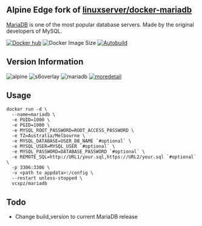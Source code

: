 ## Alpine Edge fork of [linuxserver/docker-mariadb](https://github.com/linuxserver/docker-mariadb/)
[MariaDB](https://mariadb.org/) is one of the most popular database servers. Made by the original developers of MySQL.

[![Docker hub](https://img.shields.io/badge/docker%20hub-link-blue?style=for-the-badge&logo=docker)](https://hub.docker.com/repository/docker/vcxpz/mariadb) ![Docker Image Size](https://img.shields.io/docker/image-size/vcxpz/mariadb?style=for-the-badge&logo=docker) [![Autobuild](https://img.shields.io/badge/auto%20build-weekly-blue?style=for-the-badge&logo=docker?color=d1aa67)](https://github.com/hydazz/docker-mariadb/actions?query=workflow%3A%22Docker+Update+CI%22)

## Version Information
![alpine](https://img.shields.io/badge/alpine-edge-0D597F?style=for-the-badge&logo=alpine-linux) ![s6overlay](https://img.shields.io/badge/s6--overlay-2.1.0.2-blue?style=for-the-badge) ![mariadb](https://img.shields.io/badge/mariadb-10.5.8-003545?style=for-the-badge&logo=mariadb) [![moredetail](https://img.shields.io/badge/more-detail-blue?style=for-the-badge)](https://github.com/hydazz/docker-mariadb/blob/main/package_versions.txt)

## Usage
```
docker run -d \
  --name=mariadb \
  -e PUID=1000 \
  -e PGID=1000 \
  -e MYSQL_ROOT_PASSWORD=ROOT_ACCESS_PASSWORD \
  -e TZ=Australia/Melbourne \
  -e MYSQL_DATABASE=USER_DB_NAME `#optional` \
  -e MYSQL_USER=MYSQL_USER `#optional` \
  -e MYSQL_PASSWORD=DATABASE_PASSWORD `#optional` \
  -e REMOTE_SQL=http://URL1/your.sql,https://URL2/your.sql `#optional` \
  -p 3306:3306 \
  -v <path to appdata>:/config \
  --restart unless-stopped \
  vcxpz/mariadb
```

## Todo
* Change build_version to current MariaDB release
